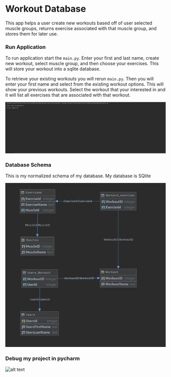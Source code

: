 # Workout Database

This app helps a user create new workouts based off of user selected muscle groups,
returns exercise associated with that muscle group, and stores them for later use.

### Run Application

To run application start the `main.py`. Enter your first and last name, create new workout, 
select muscle group, and then choose your exercises.
This will store your workout into a sqlite database.

To retrieve your existing workouts you will rerun `main.py`. Then you will enter your first name
and select from the existing workout options. This will show your previous workouts. Select the workout that
your interested in and it will list all exercises that are associated with that workout. 

![alt text](images/CommandLineRun.gif)

### Database Schema

This is my normalized schema of my database. My database is SQlite

![alt text](images/DatabaseSchema.png)

### Debug my project in pycharm

![alt text](images/debugProject.gif)
